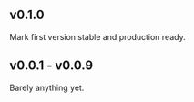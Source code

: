v0.1.0
------
Mark first version stable and production ready.


v0.0.1 - v0.0.9
---------------
Barely anything yet.
